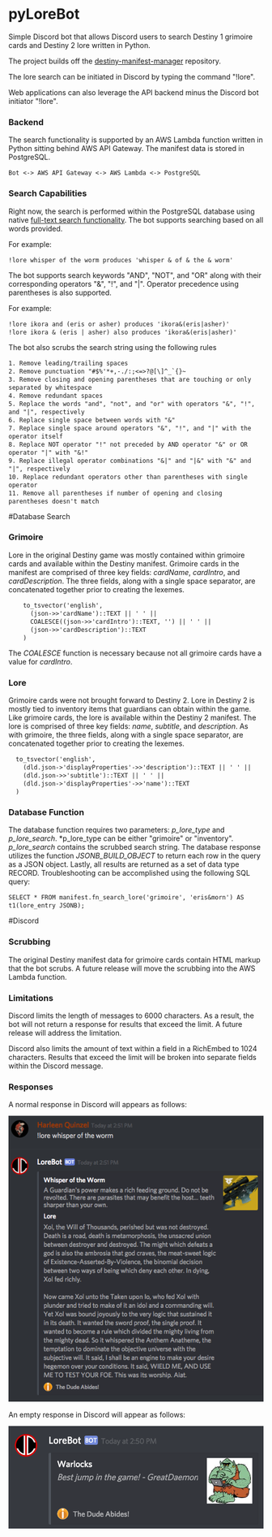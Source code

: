 # pyLoreBot
Simple Discord bot that allows Discord users to search Destiny 1 grimoire cards and Destiny 2 lore written in Python.

The project builds off the [destiny-manifest-manager](https://github.com/dad2cl3/destiny-manifest-manager) repository.

The lore search can be initiated in Discord by typing the command "!lore".

Web applications can also leverage the API backend minus the Discord bot initiator "!lore".

### Backend
The search functionality is supported by an AWS Lambda function written in Python sitting behind AWS API Gateway. The manifest data is stored in PostgreSQL.

    Bot <-> AWS API Gateway <-> AWS Lambda <-> PostgreSQL

### Search Capabilities

Right now, the search is performed within the PostgreSQL database using native [full-text search functionality](https://www.postgresql.org/docs/current/static/textsearch.html). The bot supports searching based on all words provided.

For example:

    !lore whisper of the worm produces 'whisper & of & the & worm'

The bot supports search keywords "AND", "NOT", and "OR" along with their corresponding operators "&", "!", and "|". Operator precedence using parentheses is also supported.

For example:

    !lore ikora and (eris or asher) produces 'ikora&(eris|asher)'
    !lore ikora & (eris | asher) also produces 'ikora&(eris|asher)'

The bot also scrubs the search string using the following rules

    1. Remove leading/trailing spaces
    2. Remove punctuation "#$%'*+,-./:;<=>?@[\]^_`{}~
    3. Remove closing and opening parentheses that are touching or only separated by whitespace
    4. Remove redundant spaces
    5. Replace the words "and", "not", and "or" with operators "&", "!", and "|", respectively
    6. Replace single space between words with "&"
    7. Replace single space around operators "&", "!", and "|" with the operator itself
    8. Replace NOT operator "!" not preceded by AND operator "&" or OR operator "|" with "&!"
    9. Replace illegal operator combinations "&|" and "|&" with "&" and "|", respectively
    10. Replace redundant operators other than parentheses with single operator
    11. Remove all parentheses if number of opening and closing parentheses doesn't match

#Database Search
### Grimoire
Lore in the original Destiny game was mostly contained within grimoire cards and available within the Destiny manifest. Grimoire cards in the manifest are comprised of three key fields: *cardName*, *cardIntro*, and *cardDescription*. The three fields, along with a single space separator, are concatenated together prior to creating the lexemes.

```postgresql
    to_tsvector('english',
	  (json->>'cardName')::TEXT || ' ' ||
	  COALESCE((json->>'cardIntro')::TEXT, '') || ' ' ||
	  (json->>'cardDescription')::TEXT
	)
```

The *COALESCE* function is necessary because not all grimoire cards have a value for *cardIntro*.

### Lore
Grimoire cards were not brought forward to Destiny 2. Lore in Destiny 2 is mostly tied to inventory items that guardians can obtain within the game. Like grimoire cards, the lore is available within the Destiny 2 manifest. The lore is comprised of three key fields: *name*, *subtitle*, and *description*. As with grimoire, the three fields, along with a single space separator, are concatenated together prior to creating the lexemes.

```postgresql
  to_tsvector('english',
    (dld.json->'displayProperties'->>'description')::TEXT || ' ' ||
    (dld.json->>'subtitle')::TEXT || ' ' ||
    (dld.json->'displayProperties'->>'name')::TEXT
  )
```

### Database Function
The database function requires two parameters: *p_lore_type* and *p_lore_search*. *p_lore_type can be either "grimoire" or "inventory". *p_lore_search* contains the scrubbed search string. The database response utilizes the function *JSONB_BUILD_OBJECT* to return each row in the query as a JSON object. Lastly, all results are returned as a set of data type RECORD. Troubleshooting can be accomplished using the following SQL query:

```postgresql
SELECT * FROM manifest.fn_search_lore('grimoire', 'eris&morn') AS t1(lore_entry JSONB);
```

#Discord
### Scrubbing
The original Destiny manifest data for grimoire cards contain HTML markup that the bot scrubs. A future release will move the scrubbing into the AWS Lambda function.
### Limitations

Discord limits the length of messages to 6000 characters. As a result, the bot will not return a response for results that exceed the limit. A future release will address the limitation.

Discord also limits the amount of text within a field in a RichEmbed to 1024 characters. Results that exceed the limit will be broken into separate fields within the Discord message. 

### Responses

A normal response in Discord will appears as follows:

![alt text](https://github.com/dad2cl3/pyLoreBot/blob/master/doc/normalresponse.png "Normal Response")

An empty response in Discord will appear as follows:

![alt text](https://github.com/dad2cl3/pyLoreBot/blob/master/doc/emptyresponse.png "Empty Response")

